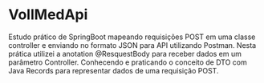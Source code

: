 # VollMedApi
Estudo prático de SpringBoot mapeando requisições POST em uma classe controller e enviando no formato JSON para API utilizando Postman.
Nesta prática utilizei a anotation @ResquestBody para receber dados em um parâmetro Controller.
Conhecendo e praticando o conceito de DTO com Java Records para representar dados de uma requisição POST.
